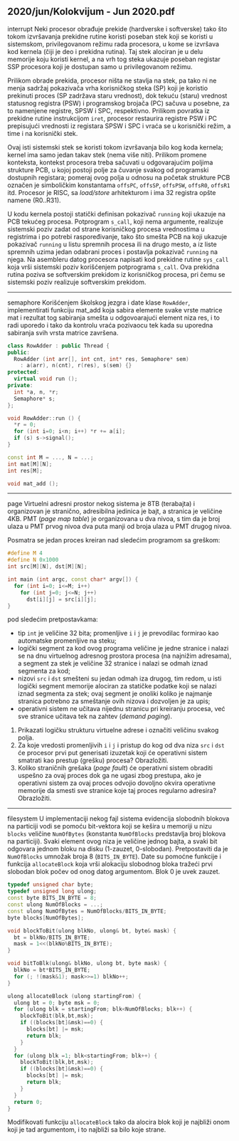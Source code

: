2020/jun/Kolokvijum - Jun 2020.pdf
--------------------------------------------------------------------------------
interrupt
Neki procesor obrađuje prekide (hardverske i softverske) tako što tokom izvršavanja prekidne
rutine koristi poseban stek koji se koristi u sistemskom,  privilegovanom režimu rada
procesora, u kome se izvršava kod kernela (čiji je deo i prekidna rutina). Taj stek alociran je u
delu memorije koju koristi kernel, a na vrh tog steka ukazuje poseban registar SSP procesora
koji je dostupan samo u privilegovanom režimu.

Prilikom obrade prekida,  procesor ništa ne stavlja na stek,  pa tako ni ne menja sadržaj
pokazivača vrha korisničkog steka (SP) koji je koristio prekinuti proces (SP zadržava staru
vrednost), dok tekuću (staru) vrednost statusnog registra (PSW) i programskog brojača (PC)
sačuva u posebne, za to namenjene registre, SPSW i SPC, respektivno. Prilikom povratka iz
prekidne rutine instrukcijom `iret`, procesor restaurira registre PSW i PC prepisujući vrednosti
iz registara SPSW i SPC i vraća se u korisnički režim, a time i na korisnički stek.

Ovaj isti sistemski stek se koristi tokom izvršavanja bilo kog koda kernela; kernel ima samo
jedan takav stek (nema više niti). Prilikom promene konteksta,  kontekst procesora treba
sačuvati u odgovarajućim poljima strukture PCB, u kojoj postoji polje za čuvanje svakog od
programski dostupnih registara;  pomeraj ovog polja u odnosu na početak strukture PCB
označen je simboličkim konstantama `offsPC`, `offsSP`, `offsPSW`, `offsR0`, `offsR1` itd.
Procesor je RISC, sa *load/store* arhitekturom i ima 32 registra opšte namene (R0..R31).

U kodu kernela postoji statički definisan pokazivač `running` koji ukazuje na PCB tekućeg
procesa. Potprogram `s_call`, koji nema argumente, realizuje sistemski poziv zadat od strane
korisničkog procesa vrednostima u registrima i po potrebi raspoređivanje, tako što smešta
PCB na koji ukazuje pokazivač `running` u listu spremnih procesa ili na drugo mesto, a iz liste
spremnih uzima jedan odabrani proces i postavlja pokazivač `running` na njega.
Na asembleru datog procesora napisati kod prekidne rutine `sys_call` koja vrši sistemski
poziv korišćenjem potprograma `s_call`. Ova prekidna rutina poziva se softverskim prekidom
iz korisničkog procesa, pri čemu se sistemski poziv realizuje softverskim prekidom.

--------------------------------------------------------------------------------
semaphore
Korišćenjem školskog jezgra i date klase `RowAdder`,  implementirati funkciju mat_add koja
sabira elemente svake vrste matrice mat i rezultat tog sabiranja smešta u odgovoarajući
element niza res, i to radi uporedo i tako da kontrolu vraća pozivaocu tek kada su uporedna
sabiranja svih vrsta matrice završena.

```cpp
class RowAdder : public Thread {
public:
  RowAdder (int arr[], int cnt, int* res, Semaphore* sem)
    : a(arr), n(cnt), r(res), s(sem) {}
protected:
  virtual void run ();
private:
  int *a, n, *r;
  Semaphore* s;
};

void RowAdder::run () {
  *r = 0;
  for (int i=0; i<n; i++) *r += a[i];
  if (s) s->signal();
}

const int M = ..., N = ...;
int mat[M][N];
int res[M];

void mat_add ();
```

--------------------------------------------------------------------------------
page
Virtuelni adresni prostor nekog sistema je 8TB (terabajta)  i organizovan je stranično,
adresibilna jedinica je bajt, a stranica je veličine 4KB. PMT (*page map table*) je organizovana
u dva nivoa, s tim da je broj ulaza u PMT prvog nivoa dva puta manji od broja ulaza u PMT
drugog nivoa.

Posmatra se jedan proces kreiran nad sledećim programom sa greškom:

```cpp
#define M 4
#define N 0x1000
int src[M][N], dst[M][N];

int main (int argc, const char* argv[]) {
  for (int i=0; i<=M; i++)
    for (int j=0; j<=N; j++)
      dst[i][j] = src[i][j];
}
```

pod sledećim pretpostavkama:

- tip `int` je veličine 32 bita; promenljive `i` i `j` je prevodilac formirao kao automatske
  promenljive na steku;
- logički segment za kod ovog programa veličine je jedne stranice i nalazi se na dnu
  virtuelnog adresnog prostora procesa (na najnižim adresama),  a segment za stek je
  veličine 32 stranice i nalazi se odmah iznad segmenta za kod;
- nizovi `src` i `dst` smešteni su jedan odmah iza drugog,  tim redom,  u isti logički
  segment memorije alociran za statičke podatke koji se nalazi iznad segmenta za stek;
  ovaj segment je onoliki koliko je najmanje stranica potrebno za smeštanje ovih nizova
  i dozvoljen je za upis;
- operativni sistem ne učitava nijednu stranicu pri kreiranju procesa, već sve stranice
  učitava tek na zahtev (*demand paging*).

1. Prikazati logičku strukturu virtuelne adrese i označiti veličinu svakog polja.
2. Za koje vredosti promenljivih `i` i `j` i pristup do kog od dva niza `src` i `dst` će procesor
   prvi put generisati izuzetak koji će operativni sistem smatrati kao prestup (grešku) procesa?
   Obrazložiti.
3. Koliko straničnih grešaka (*page fault*) će operativni sistem obraditi uspešno za ovaj
   proces dok ga ne ugasi zbog prestupa,  ako je operativni sistem za ovaj proces odvojio
   dovoljno okvira operativne memorije da smesti sve stranice koje taj proces regularno
   adresira? Obrazložiti.

--------------------------------------------------------------------------------
filesystem
U implementaciji nekog fajl sistema evidencija slobodnih blokova na particiji vodi se pomoću
bit-vektora koji se kešira u memoriji u nizu `blocks` veličine `NumOfBytes` (konstanta
`NumOfBlocks` predstavlja broj blokova na particiji).  Svaki element ovog niza je veličine
jednog bajta, a svaki bit odgovara jednom bloku na disku (1-zauzet, 0-slobodan). Pretpostaviti
da je `NumOfBlocks` umnožak broja 8 (`BITS_IN_BYTE`). Date su pomoćne funkcije i funkcija
`allocateBlock` koja vrši alokaciju slobodnog bloka tražeći prvi slobodan blok počev od onog
datog argumentom. Blok 0 je uvek zauzet.

```cpp
typedef unsigned char byte;
typedef unsigned long ulong;
const byte BITS_IN_BYTE = 8;
const ulong NumOfBlocks = ...;
const ulong NumOfBytes = NumOfBlocks/BITS_IN_BYTE;
byte blocks[NumOfBytes];

void blockToBit(ulong blkNo, ulong& bt, byte& mask) {
  bt = blkNo/BITS_IN_BYTE;
  mask = 1<<(blkNo%BITS_IN_BYTE);
}

void bitToBlk(ulong& blkNo, ulong bt, byte mask) {
  blkNo = bt*BITS_IN_BYTE;
  for (; !(mask&1); mask>>=1) blkNo++;
}

ulong allocateBlock (ulong startingFrom) {
  ulong bt = 0; byte msk = 0;
  for (ulong blk = startingFrom; blk<NumOfBlocks; blk++) {
    blockToBit(blk,bt,msk);
    if ((blocks[bt]&msk)==0) {
      blocks[bt] |= msk;
      return blk;
    }
  }
  for (ulong blk =1; blk<startingFrom; blk++) {
    blockToBit(blk,bt,msk);
    if ((blocks[bt]&msk)==0) {
      blocks[bt] |= msk;
      return blk;
    }
  }
  return 0;
}
```

Modifikovati funkciju `allocateBlock` tako da alocira blok koji je najbliži onom koji je tad
argumentom, i to najbliži sa bilo koje strane.
